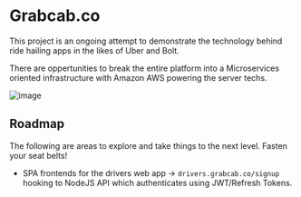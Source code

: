 # Grabcab.co

This project is an ongoing attempt to demonstrate the technology behind ride hailing apps in the likes of Uber and Bolt.

There are oppertunities to break the entire platform into a Microservices oriented infrastructure with Amazon AWS powering the server techs.

![image](https://github.com/rachow/grabcab/assets/12745192/b66885c8-26b0-4aab-af19-a923247845d8)

## Roadmap
The following are areas to explore and take things to the next level. Fasten your seat belts!

- SPA frontends for the drivers web app -> `drivers.grabcab.co/signup` hooking to NodeJS API which authenticates using JWT/Refresh Tokens.

